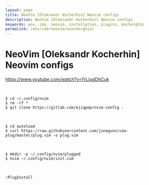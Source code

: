 ```yaml
---
layout: page
title: NeoVim [Oleksandr Kocherhin] Neovim configs
description: NeoVim [Oleksandr Kocherhin] Neovim configs
keywords: env, ide, neovim, installation, plugins, kocherghin
permalink: /env/ide/neovim/koncherghin/
---
```


# NeoVim [Oleksandr Kocherhin] Neovim configs

https://www.youtube.com/watch?v=YrLiugDhCuk

<br/>

```
$ cd ~/.config/nvim
$ rm -rf *
$ git clone https://gitlab.com/ejiqpep/nvim-config .
```

<br/>

```
$ cd autoload
$ curl https://raw.githubusercontent.com/junegunn/vim-plug/master/plug.vim -o plug.vim
```

<br/>

```
$ mkdir -p ~/.config/nvim/plugged
$ nvim ~/.config/nvim/init.vim
```

<br/>

```
:PlugInstall
```

